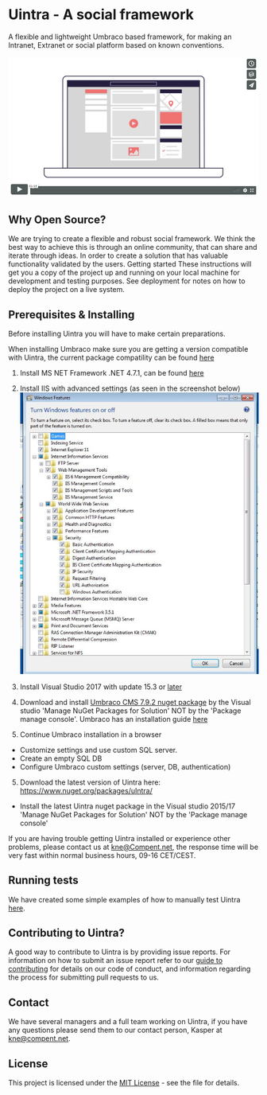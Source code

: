 # Uintra - A social framework
A flexible and lightweight Umbraco based framework, for making an Intranet, Extranet or social platform based on known conventions.

[![ScreenShot](Img/vimeo.png)](https://player.vimeo.com/video/263109862)

## Why Open Source?
We are trying to create a flexible and robust social framework. We think the best way to achieve this is through an online community, that can share and iterate through ideas. In order to create a solution that has valuable functionality validated by the users.
Getting started
These instructions will get you a copy of the project up and running on your local machine for development and testing purposes. See deployment for notes on how to deploy the project on a live system.

## Prerequisites & Installing
Before installing Uintra you will have to make certain preparations.

When installing Umbraco make sure you are getting a version compatible with Uintra, the current package compatility can be found [here](https://our.umbraco.com/packages/collaboration/uintra/) 

1. Install MS NET Framework .NET 4.7.1, can be found [here](https://www.microsoft.com/en-us/download/details.aspx?id=56115)

2. Install IIS with advanced settings (as seen in the screenshot below)
![ScreenShot](Img/IIS_settings.png)

3. Install Visual Studio 2017 with update 15.3 or [later](https://visualstudio.microsoft.com/)

3. Download and install [Umbraco CMS 7.9.2 nuget package](https://our.umbraco.com/download/releases/792/) by the Visual studio 'Manage NuGet Packages for Solution' NOT by the 'Package manage console'. Umbraco has an installation guide [here](https://our.umbraco.com/documentation/Getting-Started/Setup/Install/)

4. Continue Umbraco installation in a browser 
* Customize settings and use custom SQL server.
* Create an empty SQL DB
* Configure Umbraco custom settings (server, DB, authentication)

5. Download the latest version of Uintra here: https://www.nuget.org/packages/uIntra/
* Install the latest Uintra nuget package in the Visual studio 2015/17 'Manage NuGet Packages for Solution' NOT by the 'Package manage console'

If you are having trouble getting Uintra installed or experience other problems, please contact us at kne@Compent.net, the response time will be very fast within normal business hours, 09-16 CET/CEST.

## Running tests
We have created some simple examples of how to manually test Uintra [here](Testing.md).

## Contributing to Uintra?
A good way to contribute to Uintra is by providing issue reports. For information on how to submit an issue report refer to our [guide to contributing](CONTRIBUTING.md) for details on our code of conduct, and information regarding the process for submitting pull requests to us.

## Contact
We have several managers and a full team working on Uintra, if you have any questions please send them to our contact person, Kasper at kne@compent.net. 

## License
This project is licensed under the [MIT License](LICENSE.md) - see the file for details.
